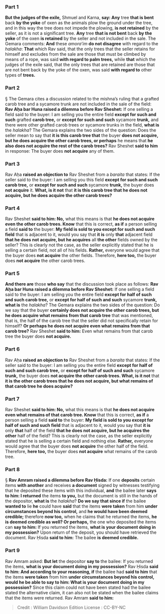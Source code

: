 
### Part 1
<b>But the judges of the exile,</b> Shmuel and Karna, <b>say: Any</b> tree <b>that is bent</b> back <b>by the yoke</b> of oxen as the animals plow the ground under the tree, and in this way the tree does not impede the plowing, <b>is not retained</b> by the seller, as it is not a significant tree. <b>Any</b> tree <b>that is not bent</b> back <b>by the yoke</b> of the oxen <b>is retained</b> by the seller and not included in the sale. The Gemara comments: <b>And</b> these <i>amora’im</i> <b>do not disagree</b> with regard to the <i>halakha</i>: <b>That</b> which Rav said, that the only trees that the seller retains for himself and excludes from the sale are those that must be climbed by means of a rope, was said <b>with regard to palm trees,</b> while <b>that</b> which the judges of the exile said, that the only trees that are retained are those that are not bent back by the yoke of the oxen, was said <b>with regard to</b> other types of <b>trees.</b>

### Part 2
§ The Gemara cites a discussion related to the mishna’s ruling that a grafted carob tree and a sycamore trunk are not included in the sale of the field: <b>Rav Aḥa bar Huna raised a dilemma before Rav Sheshet:</b> If one selling a field said to the buyer: I am selling you the entire field <b>except for such and such</b> grafted <b>carob tree,</b> or <b>except for such and such</b> sycamore <b>trunk,</b> and there were other grafted carob trees or sycamore trunks in the field, <b>what is</b> the <i>halakha</i>? The Gemara explains the two sides of the question: Does the seller mean to say that <b>it is this carob tree that</b> the buyer <b>does not acquire, but he does acquire the other carob trees, or perhaps</b> he means that <b>he also does not acquire the rest of the carob trees?</b> Rav Sheshet <b>said to him</b> in response: The buyer does <b>not acquire</b> any of them.

### Part 3
Rav Aḥa <b>raised an objection to</b> Rav Sheshet from a <i>baraita</i> that states: If the seller said to the buyer: I am selling you this field <b>except for such and such carob tree,</b> or <b>except for such and such</b> sycamore <b>trunk,</b> the buyer does <b>not acquire</b> it. <b>What, is it not</b> that <b>it is this carob tree that he does not acquire, but he does acquire the other carob trees?</b>

### Part 4
Rav Sheshet <b>said to him: No,</b> what this means is that <b>he does not acquire even the other carob trees. Know</b> that this is correct, <b>as if</b> a person selling a field <b>said to</b> the buyer: <b>My field is sold to you except for such and such field</b> that is adjacent to it, would you say that <b>it is</b> only <b>that</b> adjacent field <b>that he does not acquire, but he acquires</b> all <b>the other</b> fields owned by the seller? This is clearly not the case, as the seller explicitly stated that he is selling a certain field, not all of his fields. <b>Rather,</b> everyone would agree that the buyer does <b>not acquire</b> the other fields. Therefore, <b>here too,</b> the buyer does <b>not acquire</b> the other carob trees.

### Part 5
<b>And there are</b> those <b>who say</b> that the discussion took place as follows: <b>Rav Aḥa bar Huna raised a dilemma before Rav Sheshet:</b> If one selling a field said to the buyer: I am selling you the entire field <b>except for half of such and such carob tree,</b> or <b>except for half of such and such</b> sycamore <b>trunk, what is</b> the <i>halakha</i>? The Gemara explains the two sides of the question: Do we say that the buyer <b>certainly does not acquire the other carob trees, but he does acquire what remains from that carob tree</b> that was mentioned, that is, the half of the carob tree that the seller did not specifically retain for himself? <b>Or perhaps he does not acquire even what remains from that carob tree?</b> Rav Sheshet <b>said to him:</b> Even what remains from that carob tree the buyer does <b>not acquire.</b>

### Part 6
Rav Aḥa <b>raised an objection to</b> Rav Sheshet from a <i>baraita</i> that states: If the seller said to the buyer: I am selling you the entire field <b>except for half of such and such carob tree,</b> or <b>except for half of such and such</b> sycamore <b>trunk,</b> the buyer does <b>not acquire the other carob trees. What, is it not</b> that <b>it is the other carob trees that he does not acquire, but what remains of that carob tree he does acquire?</b>

### Part 7
Rav Sheshet <b>said to him: No,</b> what this means is that <b>he does not acquire even what remains of that carob tree. Know</b> that this is correct, <b>as if</b> a person selling a field <b>said to</b> the buyer: <b>My field is sold to you except for half of such and such field</b> that is adjacent to it, would you say that <b>it is</b> only <b>that</b> half of the field <b>that he does not acquire, but he acquires the other</b> half of the field? This is clearly not the case, as the seller explicitly stated that he is selling a certain field and nothing else. <b>Rather,</b> everyone would agree that the buyer does <b>not acquire</b> the other half of the field. Therefore, <b>here too,</b> the buyer does <b>not acquire</b> what remains of the carob tree.

### Part 8
§ <b>Rav Amram raised a dilemma before Rav Ḥisda:</b> If one <b>deposits</b> certain items <b>with another</b> and receives <b>a document</b> signed by witnesses testifying that he deposited these items with this individual, <b>and</b> the bailee later <b>says to him: I returned</b> the items <b>to you,</b> but the document is still in the hands of the depositor, <b>what is</b> the <i>halakha</i>? <b>Do we say that since if</b> the bailee <b>wanted to</b> lie <b>he</b> could have <b>said</b> that the items <b>were taken</b> from him <b>under circumstances beyond his control,</b> and <b>he would have been deemed credible;</b> therefore <b>now too,</b> when he claims that he returned the items, <b>he is deemed credible as well? Or perhaps,</b> the one who deposited the items can <b>say to him:</b> If you returned the items, <b>what is your document doing in my possession?</b> Upon return of the deposit, you should have retrieved the document. Rav Ḥisda <b>said to him:</b> The bailee <b>is deemed credible.</b>

### Part 9
Rav Amram asked: <b>But let</b> the depositor <b>say to</b> the bailee: If you returned the items, <b>what is your document doing in my possession?</b> Rav Ḥisda <b>said to him: And according to your reasoning, if</b> the bailee had <b>said to him</b> that the items <b>were taken</b> from him <b>under circumstances beyond his control, would he be able to say to him: What is your document doing in my possession?</b> Since this claim could not have been stated had the bailee stated the alternative claim, it can also not be stated when the bailee claims that the items were returned. Rav Amram <b>said to him:</b>

>Credit : William Davidson Edition
>License : CC-BY-NC